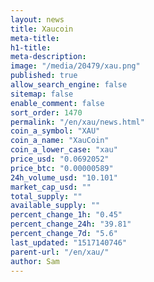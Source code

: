 ```yaml
---
layout: news
title: Xaucoin
meta-title: 
h1-title: 
meta-description: 
image: "/media/20479/xau.png"
published: true
allow_search_engine: false
sitemap: false
enable_comment: false
sort_order: 1470
permalink: "/en/xau/news.html"
coin_a_symbol: "XAU"
coin_a_name: "XauCoin"
coin_a_lower_case: "xau"
price_usd: "0.0692052"
price_btc: "0.00000589"
24h_volume_usd: "10.101"
market_cap_usd: ""
total_supply: ""
available_supply: ""
percent_change_1h: "0.45"
percent_change_24h: "39.81"
percent_change_7d: "5.6"
last_updated: "1517140746"
parent-url: "/en/xau/"
author: Sam
---
```


